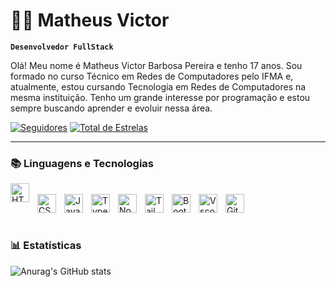 # 🧑‍💻 Matheus Victor

**`Desenvolvedor FullStack`**

Olá! Meu nome é Matheus Victor Barbosa Pereira e tenho 17 anos.
Sou formado no curso Técnico em Redes de Computadores pelo IFMA e, atualmente, estou cursando Tecnologia em Redes de Computadores na mesma instituição. Tenho um grande interesse por programação e estou sempre buscando aprender e evoluir nessa área.

<p align="left">
      <a href="https://github.com/MatheusVBP?tab=followers">
         <img alt="Seguidores" title="Siga-me no GitHub" src="https://custom-icon-badges.demolab.com/github/followers/MatheusVBP?color=236ad3&labelColor=1155ba&style=for-the-badge&logo=person-add&label=seguidores&logoColor=white"/></a>
      <a href="https://github.com/MatheusVBP?tab=repositories&sort=stargazers">
         <img alt="Total de Estrelas" title="Total de Estrelas no GitHub" src="https://custom-icon-badges.demolab.com/github/stars/MatheusVBP?color=55960c&style=for-the-badge&labelColor=488207&logo=star&label=estrelas"/></a>
   </p>

---

### 📚 Linguagens e Tecnologias

<img
align="left"
alt="HTML"
title="HTML"
width="30px"
style="padding-right: 10px;"
src="https://cdn.jsdelivr.net/gh/devicons/devicon@latest/icons/html5/html5-original.svg" 
/>        
<img 
align="left"
alt="CSS"
title="CSS"
width="30px"
style="padding-right: 10px;"  src="https://cdn.jsdelivr.net/gh/devicons/devicon@latest/icons/css3/css3-original.svg"
/>
<img 
align="left"
alt="JavaScript"
title="JavaScript"
width="30px"
style="padding-right: 10px;"
src="https://cdn.jsdelivr.net/gh/devicons/devicon@latest/icons/javascript/javascript-original.svg"
/>
<img
align="left"
alt="TypeScript"
title="TypeScript"
width="30px"
style="padding-right: 10px;"
src="https://cdn.jsdelivr.net/gh/devicons/devicon@latest/icons/typescript/typescript-original.svg"
/>
<img 
align="left"
alt="Nodejs"
title="Nodejs"
width="30px"
style="padding-right: 10px;"
src="https://cdn.jsdelivr.net/gh/devicons/devicon@latest/icons/nodejs/nodejs-original-wordmark.svg"
/>
<img
align="left"
alt="Tailwind"
title="Tailwind"
width="30px"
style="padding-right: 10px;"
src="https://cdn.jsdelivr.net/gh/devicons/devicon@latest/icons/tailwindcss/tailwindcss-original.svg"
/>
<img 
align="left"
alt="Bootstrap"
title="Bootstrap"
width="30px"
style="padding-right: 10px;"
src="https://cdn.jsdelivr.net/gh/devicons/devicon@latest/icons/bootstrap/bootstrap-original.svg"
/>
<img 
align="left"
alt="Vscode"
title="Vscode"
width="30px"
style="padding-right: 10px;"
src="https://cdn.jsdelivr.net/gh/devicons/devicon@latest/icons/vscode/vscode-original.svg"
/>
<img 
align="left"
alt="Git"
title="Git"
width="30px"
style="padding-right: 10px;"
src="https://cdn.jsdelivr.net/gh/devicons/devicon@latest/icons/git/git-original.svg"
/>
          
<br>
<br>

### 📊 Estatísticas

![Anurag's GitHub stats](https://github-readme-stats.vercel.app/api?username=MatheusVBP&show_icons=true&theme=tokyonight&include_all_commits=true&locale=pt-br)






